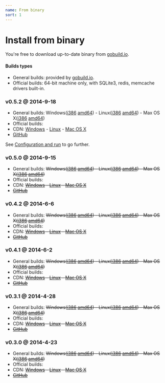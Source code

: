 ```yaml
---
name: From binary
sort: 1
---
```


# Install from binary

You're free to download up-to-date binary from [gobuild.io](http://gobuild.io/download/github.com/gogits/gogs).

#### Builds types

- General builds: provided by [gobuild.io](http://gobuild.io/download/github.com/gogits/gogs).
- Official builds: 64-bit machine only, with SQLite3, redis, memcache drivers built-in.

### v0.5.2 @ 2014-9-18

- General builds: Windows([i386](http://gobuild.io/github.com/gogits/gogs/v0.5.2/windows/386) [amd64](http://gobuild.io/github.com/gogits/gogs/v0.5.2/windows/amd64)) - Linux([i386](http://gobuild.io/github.com/gogits/gogs/v0.5.2/linux/386) [amd64](http://gobuild.io/github.com/gogits/gogs/v0.5.2/linux/amd64)) - Max OS X([i386](http://gobuild.io/github.com/gogits/gogs/v0.5.2/darwin/386) [amd64](http://gobuild.io/github.com/gogits/gogs/v0.5.2/darwin/amd64))
- Official builds: 
 - CDN: [Windows](http://gogs.dn.qbox.me/gogs_v0.5.2_windows_amd64.zip) - [Linux](http://gogs.dn.qbox.me/gogs_v0.5.2_linux_amd64.zip) - [Mac OS X](http://gogs.dn.qbox.me/gogs_v0.5.2_darwin_amd64.zip)
 - [GitHub](https://github.com/gogits/gogs/releases/tag/v0.5.2)

See [Configuration and run](configuration_and_run.md) to go further.

### v0.5.0 @ 2014-9-15

- General builds: ~~Windows([i386](http://gobuild.io/github.com/gogits/gogs/v0.5.0/windows/386) [amd64](http://gobuild.io/github.com/gogits/gogs/v0.5.0/windows/amd64)) - Linux([i386](http://gobuild.io/github.com/gogits/gogs/v0.5.0/linux/386) [amd64](http://gobuild.io/github.com/gogits/gogs/v0.5.0/linux/amd64)) - Max OS X([i386](http://gobuild.io/github.com/gogits/gogs/v0.5.0/darwin/386) [amd64](http://gobuild.io/github.com/gogits/gogs/v0.5.0/darwin/amd64))~~
- Official builds: 
 - CDN: ~~[Windows](http://gogs.dn.qbox.me/gogs_v0.5.0_windows_amd64.zip) - [Linux](http://gogs.dn.qbox.me/gogs_v0.5.0_linux_amd64.zip) - [Mac OS X](http://gogs.dn.qbox.me/gogs_v0.5.0_darwin_amd64.zip)~~
 - ~~[GitHub](https://github.com/gogits/gogs/releases/tag/v0.5.0)~~

### v0.4.2 @ 2014-6-6

- General builds: ~~Windows([i386](http://gobuild.io/github.com/gogits/gogs/v0.4.2/windows/386) [amd64](http://gobuild.io/github.com/gogits/gogs/v0.4.2/windows/amd64)) - Linux([i386](http://gobuild.io/github.com/gogits/gogs/v0.4.2/linux/386) [amd64](http://gobuild.io/github.com/gogits/gogs/v0.4.2/linux/amd64)) - Max OS X([i386](http://gobuild.io/github.com/gogits/gogs/v0.4.2/darwin/386) [amd64](http://gobuild.io/github.com/gogits/gogs/v0.4.2/darwin/amd64))~~
- Official builds: 
 - CDN: ~~[Windows](http://gogs.dn.qbox.me/gogs_v0.4.2_windows_amd64.zip) - [Linux](http://gogs.dn.qbox.me/gogs_v0.4.2_linux_amd64.zip) - [Mac OS X](http://gogs.dn.qbox.me/gogs_v0.4.2_darwin_amd64.zip)~~
 - ~~[GitHub](https://github.com/gogits/gogs/releases/tag/v0.4.2)~~

### v0.4.1 @ 2014-6-2

- General builds: ~~Windows([i386](http://gobuild.io/github.com/gogits/gogs/v0.4.1/windows/386) [amd64](http://gobuild.io/github.com/gogits/gogs/v0.4.1/windows/amd64)) - Linux([i386](http://gobuild.io/github.com/gogits/gogs/v0.4.1/linux/386) [amd64](http://gobuild.io/github.com/gogits/gogs/v0.4.1/linux/amd64)) - Max OS X([i386](http://gobuild.io/github.com/gogits/gogs/v0.4.1/darwin/386) [amd64](http://gobuild.io/github.com/gogits/gogs/v0.4.1/darwin/amd64))~~
- Official builds: 
 - CDN: ~~[Windows](http://gogs.dn.qbox.me/gogs_v0.4.1_windows_amd64.zip) - [Linux](http://gogs.dn.qbox.me/gogs_v0.4.1_linux_amd64.zip) - [Mac OS X](http://gogs.dn.qbox.me/gogs_v0.4.1_darwin_amd64.zip)~~
 - ~~[GitHub](https://github.com/gogits/gogs/releases/tag/v0.4.1)~~

### v0.3.1 @ 2014-4-28

- General builds: ~~Windows([i386](http://gobuild.io/github.com/gogits/gogs/v0.3.1/windows/386) [amd64](http://gobuild.io/github.com/gogits/gogs/v0.3.1/windows/amd64)) - Linux([i386](http://gobuild.io/github.com/gogits/gogs/v0.3.1/linux/386) [amd64](http://gobuild.io/github.com/gogits/gogs/v0.3.1/linux/amd64)) - Max OS X([i386](http://gobuild.io/github.com/gogits/gogs/v0.3.1/darwin/386) [amd64](http://gobuild.io/github.com/gogits/gogs/v0.3.1/darwin/amd64))~~
- Official builds: 
 - CDN: ~~[Windows](http://gogs.dn.qbox.me/gogs_v0.3.1_windows_amd64.zip) - [Linux](http://gogs.dn.qbox.me/gogs_v0.3.1_linux_amd64.zip) - [Mac OS X](http://gogs.dn.qbox.me/gogs_v0.3.1_darwin_amd64.zip)~~
 - ~~[GitHub](https://github.com/gogits/gogs/releases/tag/v0.3.1)~~

### v0.3.0 @ 2014-4-23

- General builds: ~~Windows([i386](http://gobuild.io/github.com/gogits/gogs/v0.3.0/windows/386) [amd64](http://gobuild.io/github.com/gogits/gogs/v0.3.0/windows/amd64)) - Linux([i386](http://gobuild.io/github.com/gogits/gogs/v0.3.0/linux/386) [amd64](http://gobuild.io/github.com/gogits/gogs/v0.3.0/linux/amd64)) - Max OS X([i386](http://gobuild.io/github.com/gogits/gogs/v0.3.0/darwin/386) [amd64](http://gobuild.io/github.com/gogits/gogs/v0.3.0/darwin/amd64))~~
- Official builds: 
 - CDN: ~~[Windows](http://gogs.dn.qbox.me/gogs_v0.3.0_windows_amd64.zip) - [Linux](http://gogs.dn.qbox.me/gogs_v0.3.0_linux_amd64.zip) - [Mac OS X](http://gogs.dn.qbox.me/gogs_v0.3.0_darwin_amd64.zip)~~
 - ~~[GitHub](https://github.com/gogits/gogs/releases/tag/v0.3.0)~~